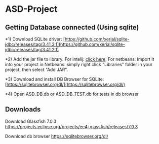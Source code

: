 


# ASD-Project

## Getting Database connected (Using sqlite)
*1)
Download SQLite driver: [https://github.com/xerial/sqlite-jdbc/releases/tag/3.41.2.1](https://github.com/xerial/sqlite-jdbc/releases/tag/3.41.2.1)

*2)
Add the jar file to library. For intelij: [click here](https://stackoverflow.com/questions/1051640/correct-way-to-add-external-jars-lib-jar-to-an-intellij-idea-project).
For netbeans: Import it into your project in Netbeans: simply right click "Libraries" folder in your project, then select "Add JAR".

*3)
Download and install DB Browser for SQLite: [https://sqlitebrowser.org/dl/](https://sqlitebrowser.org/dl/)

*4)
Open ASD_DB.db or ASD_DB_TEST.db for tests in db browser

## Downloads
Download Glassfish 7.0.3
https://projects.eclipse.org/projects/ee4j.glassfish/releases/7.0.3

Download db browser
https://sqlitebrowser.org/dl/
